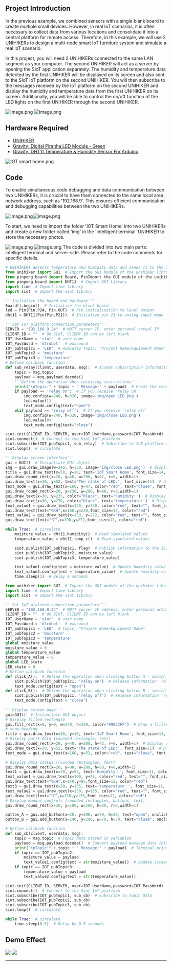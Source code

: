 ## **Project Introduction**
In the previous example, we combined sensors with a single blank board to create multiple small devices. However, in real IoT scenarios, it is often necessary to collect data from various locations and consolidate it into a central platform for remote access. Therefore, in this example, we will use 2 UNIHIKERs to design a multi-node smart IoT furniture system and simulate a real IoT scenario.  

In this project, you will need 2 UNIHIKERs connected to the same LAN segment as your computer. The second UNIHIKER will act as a server by opening the SIoT application separately. The humidity and temperature data detected by the first UNIHIKER will be displayed on its screen and also sent to the SIoT IoT platform on the second UNIHIKER. You will then subscribe to the messages received by the IoT platform on the second UNIHIKER and display the humidity and temperature data from the first UNIHIKER on its screen. Additionally, you will be able to control the on/off function of the LED lights on the first UNIHIKER through the second UNIHIKER.  

![image.png](img/10_IoT_Smart_Home/1722576983341-6f28dbd3-f936-41b0-b29b-ef6dd4bb66bb.png)
![image.png](img/10_IoT_Smart_Home/1722577021209-1fc489c8-2ed2-4e3f-8254-bfda4393c662.png)

## **Hardware Required**

- [UNIHIKER](https://www.dfrobot.com/product-2691.html)
- [Gravity: Digital Piranha LED Module - Green](https://www.dfrobot.com/product-632.html)
- [Gravity: DHT11 Temperature & Humidity Sensor For Arduino](https://www.dfrobot.com/product-174.html)

![IOT smart home.png](img/10_IoT_Smart_Home/1722408975121-8b80a92c-6de7-416a-94ee-090c8f36df40.png)  

## **Code**
To enable simultaneous code debugging and data communication between two UNIHIKERs, it is crucial to have them connected to the same local area network address, such as '192.168.9'. This ensures efficient communication and debugging capabilities between the two UNIHIKERs.
  

![image.png](img/10_IoT_Smart_Home/1722564009378-89c53eea-23cd-4192-b806-3e4e33c65dc4.png)![image.png](img/10_IoT_Smart_Home/1722563966802-ed832ef2-f7a4-4a9f-a9f7-abe9516a0b1a.png)  

To start, we need to import the folder 'IOT Smart Home' into two UNIHIKERs and create a new folder called 'img' in the 'intelligent terminal' UNIHIKER to store the necessary photos.  

![image.png](img/10_IoT_Smart_Home/1722477161635-2f3d3b3d-4c55-4210-808f-3b91a3ac4c1c.png)
![image.png](img/10_IoT_Smart_Home/1722477905005-bf250d61-edda-4368-94fc-b6efcf2726e3.png)
The code is divided into two main parts: intelligent terminal and server-side. Please refer to the code comments for specific details.  

```python
# UNIHIKER1 detects temperature and humidity data and sends it to the SIoT IoT platform enabled by UNIHIKER2.
from unihiker import GUI  # Import the GUI module of the unihiker library
from pinpong.board import Board, PinImport the GUI module of the unihiker library# Import Board and Pin modules from the pinpong library
from pinpong.board import DHT11  # Import DHT Library
import time  # Import time library
import siot  # Import the siot library

'''Initialize the board and hardware'''
Board().begin()  # Initialize the blank board
led = Pin(Pin.P24, Pin.OUT)  # Pin initialization to level output
dht11 = DHT11(Pin(Pin.P21))  # Initialize pin 21 to analog input mode

'''Set IoT platform connection parameters'''
SERVER = "192.168.9.24"  # MQTT server IP, enter personal actual IP
CLIENT_ID = ""  # On SIoT, CLIENT-ID can be left blank
IOT_UserName = 'siot'  # user name
IOT_PassWord = 'dfrobot'  # password
IOT_pubTopic1 = 'LED'  # Humidity topic, "Project Name/Equipment Name"
IOT_pubTopic2 = 'moisture' 
IOT_pubTopic3 = 'temperature' 
# Define callback function
def sub_relay(client, userdata, msg):  # Accept subscription information function
    topic = msg.topic
    payload = msg.payload.decode()
    '''Define the operation when receiving instructions'''
    print("\nTopic:" + topic + " Message:" + payload)  # Print the received information
    if payload == 'relay on':  # If you receive 'relay on'
        img.config(w=240, h=320, image='img/open LED.png')
        led.value(1)
        text_mode.config(text="open")
    elif payload == 'relay off':  # If you receive 'relay off'
        img.config(w=240, h=320, image='img/close LED.png')
        led.value(0)  
        text_mode.config(text="close")

siot.init(CLIENT_ID, SERVER, user=IOT_UserName,password=IOT_PassWord)  # Initialize and ensure that the entered username and password are correct
siot.connect()  # Connect to the Siot IoT platform
siot.subscribe(IOT_pubTopic1, sub_relay)  # Subscribe to IoT platform messages
siot.loop()  # circulate

'''Display screen interface'''
gui = GUI()  # Instantiate GUI object
img = gui.draw_image(w=240, h=320, image='img/close LED.png')  # display background
title = gui.draw_text(x=50, y=10, text='IoT Smart Home', font_size=14, color='red')
gui.draw_round_rect(x=20, y=40, w=200, h=42, r=8, width=1)
gui.draw_text(x=30, y=52, text='The state of LED:', font_size=11)  # display text
text_mode = gui.draw_text(x=160, y=47, color="red", text="close", font_size=14)  # Display LED status
gui.draw_round_rect(x=20, y=230, w=200, h=80, r=8,width=1)
gui.draw_text(x=30, y=235, color="black", text='humidity:')  # Display the text 'Humidity value:'
gui.draw_text(x=30, y=270, color="black", text='temperature:')  # Display the text 'Humidity value:'
text_value1 = gui.draw_text(x=120, y=238, color="red", text="", font_size= 11)  # Display humidity value data
gui.draw_text(text="%RH",x=160,y=238,font_size=12, color="red")
text_value2 = gui.draw_text(x=150, y=272, color="red", text="", font_size= 11)  # Display temperature value data
gui.draw_text(text="℃",x=190,y=272,font_size=12, color="red")

while True:  # circulate
    moisture_value = dht11.humidity()  # Read simulated values
    temperature_value = dht11.temp_c()  # Read simulated values

    siot.publish(IOT_pubTopic1, flag)  # Publish information to the IoT platform
    siot.publish(IOT_pubTopic2, moisture_value) 
    siot.publish(IOT_pubTopic3, temperature_value)

    text_value1.config(text = moisture_value)  # Update humidity value
    text_value2.config(text = temperature_value)  # Update humidity value
    time.sleep(1)  # Delay 1 seconds
```
```python
from unihiker import GUI  # Import the GUI module of the unihiker library
import time  # Import time library
import siot  # Import the siot library

'''Set IoT platform connection parameters'''
SERVER = "192.168.9.24"  # MQTT server IP address, enter personal actual IP address
CLIENT_ID = ""  # On SIoT, CLIENT-ID can be left blank
IOT_UserName = 'siot'  # user name
IOT_PassWord = 'dfrobot'  # password
IOT_pubTopic1 = 'LED'  # topic, "Project Name/Equipment Name"
IOT_pubTopic2 = 'moisture' 
IOT_pubTopic3 = 'temperature' 
global moisture_value 
moisture_value = 0
global temperature_value
temperature_value = 0
global LED_state
LED_state = 0
# Define callback function
def click_A():  # Define the operation when clicking button A - switch images
    siot.publish(IOT_pubTopic1, 'relay on')  # Release information 'relay on' to IoT platform
    text_mode.config(text = "open")
def click_B():  # Define the operation when clicking button B - switch images
    siot.publish(IOT_pubTopic1, 'relay off')  # Release information 'relay off' to IoT platform
    text_mode.config(text = "close")
    
'''Display screen page'''
gui=GUI()  # Instantiate GUI object
# Display filled rectangle
gui.fill_rect(x=0, y=0, w=240, h=320, color="#99CCFF")  # Draw a filled rectangle to display as background
# show heading
title = gui.draw_text(x=50, y=10, text='IoT Smart Home', font_size=14, color='blue')
# Display part1 data (rounded rectangle, text)
gui.draw_round_rect(x=20, y=40, w=200, h=42, r=8, width=1)  # Display rounded rectangle
gui.draw_text(x=30, y=52, text='The state of LED:', font_size=11)  # Display the text 'Light Value'
text_mode = gui.draw_text(x=160, y=52, color="red", text="close", font_size=11)

# Display data status (rounded rectangles, text)
gui.draw_round_rect(x=20, y=90, w=200, h=80, r=8,width=1)
text1 = gui.draw_text(x=30, y=95, text='humidity：', font_size=11, color='black') 
text_value1 = gui.draw_text(x=100, y=95, color="red", text="", font_size=12)  # Display humidity value data
gui.draw_text(text="%RH",x=140,y=95,font_size=12, color="red")
text3 = gui.draw_text(x=30, y=135, text='temperature：', font_size=11, color='black')
text_value2 = gui.draw_text(x=130, y=135, color="red", text="", font_size=12)  # Display temperature value data
gui.draw_text(text="℃",x=170,y=135,font_size=12, color="red")
# Display manual controls (rounded rectangles, buttons, text)
gui.draw_round_rect(x=20, y=180, w=200, h=80, r=8,width=1)

button_A = gui.add_button(x=30, y=200, w=70, h=30, text="open", onclick=click_A)
button_B = gui.add_button(x=140, y=200, w=70, h=30, text="close", onclick=click_B)

# Define callback function
def sub_cb(client, userdata, msg): 
    topic = msg.topic  # Topic data stored in variables
    payload = msg.payload.decode()  # Convert payload message data into a string and store it in a variable
    print("\nTopic:" + topic + " Message:" + payload)  # Terminal printing data
    if topic == IOT_pubTopic2:
        moisture_value = payload
        text_value1.config(text = str(moisture_value))  # Update screen display data
    if topic == IOT_pubTopic3:
        temperature_value = payload
        text_value2.config(text = str(temperature_value))

siot.init(CLIENT_ID, SERVER, user=IOT_UserName,password=IOT_PassWord)  # Initialize and ensure that the entered username and password are correct
siot.connect()  # Connect to the Siot IoT platform
siot.subscribe(IOT_pubTopic1, sub_cb)  # Subscribe to Topic Data
siot.subscribe(IOT_pubTopic2, sub_cb)  
siot.subscribe(IOT_pubTopic3, sub_cb)
siot.loop()  # circulate

while True:  # circulate
    time.sleep(0.5)  # Delay by 0.5 seconds
```
## **Demo Effect**
![](img/10_IoT_Smart_Home/1722576983341-6f28dbd3-f936-41b0-b29b-ef6dd4bb66bb.png)
![](img/10_IoT_Smart_Home/1722577021209-1fc489c8-2ed2-4e3f-8254-bfda4393c662.png)


---
